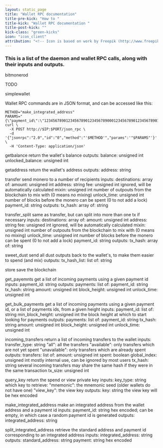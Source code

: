 ```yaml
---
layout: static_page
title: "Wallet RPC documentation"
title-pre-kick: "How to "
title-kick: "Wallet RPC documentation "
title-post-kick: ""
kick-class: "green-kicks"
icon: "icon_client"
attribution: "<!-- Icon is based on work by Freepik (http://www.freepik.com) and is licensed under Creative Commons BY 3.0 -->"
---
```


### This is a list of the daemon and wallet RPC calls, along with their inputs and outputs.

bitmonerod

  TODO

simplewallet

  Wallet RPC commands are in JSON format, and can be accessed like this:

    METHOD="make_integrated_address"
    PARAMS="{\"payment_id\":\"1234567890123456789012345678900012345678901234567890123456789000\"}"
    curl \
      -X POST http://$IP:$PORT/json_rpc \
      -d '{"jsonrpc":"2.0","id":"0","method":"'$METHOD'","params":'"$PARAMS"'}' \
      -H 'Content-Type: application/json'

  getbalance
    return the wallet's balance
    outputs:
      balance: unsigned int
      unlocked_balance: unsigned int

  getaddress
    return the wallet's address
    outputs:
      address: string

  transfer
    send monero to a number of recipients
    inputs:
      destinations: array of:
        amount: unsigned int
        address: string
      fee: unsigned int
        ignored, will be automatically calculated
      mixin: unsigned int
        number of outpouts from the blockchain to mix with (0 means no mixing)
      unlock_time: unsigned int
        number of blocks before the monero can be spent (0 to not add a lock)
      payment_id: string
    outputs:
     tx_hash: array of:
       string

  transfer_split
    same as transfer, but can split into more than one tx if necessary
    inputs:
      destinations: array of:
        amount: unsigned int
        address: string
      fee: unsigned int
        ignored, will be automatically calculated
      mixin: unsigned int
        number of outpouts from the blockchain to mix with (0 means no mixing)
      unlock_time: unsigned int
        number of blocks before the monero can be spent (0 to not add a lock)
      payment_id: string
    outputs:
     tx_hash: array of:
       string

  sweet_dust
    send all dust outputs back to the wallet's, to make them easier to spend (and mix)
    outputs:
      tx_hash_list: list of:
        string

  store
    save the blockchain

  get_payemnts
    get a list of incoming payments using a given payment id
    inputs:
      payment_id: string
    outputs:
      payments: list of:
        payment_id: string
        tx_hash: string
        amount: unsigned int
        block_height: unsigned int
        unlock_time: unsigned int

  get_bulk_payments
    get a list of incoming payments using a given payment id, or a list of payments ids, from a given height
    inputs:
      payment_id: list of:
        string
      min_block_height: unsigned int
        the block height at which to start looking for payments
    outputs:
      payments: list of:
        payment_id: string
        tx_hash: string
        amount: unsigned int
        block_height: unsigned int
        unlock_time: unsigned int

  incoming_transfers
    return a list of incoming transfers to the wallet
    inputs:
      transfer_type: string
        "all": all the transfers
        "available": only transfers which are not yet spent
        "unavailable": only transfers which are already spent
    outputs:
      transfers: list of:
        amount: unsigned int
        spent: boolean
        global_index: unsigned int
          mostly internal use, can be ignored by most users
        tx_hash: string
          several incoming transfers may share the same hash if they were in the same transaction
        tx_size: unsigned int

  query_key
    return the spend or view private key
    inputs:
      key_type: string
        which key to retrieve:
          "mnemonic": the mnemonic seed (older wallets do not have one)
          "view_key": the view key
    outputs:
      key: string
        the view key will be hex encoded

  make_integrated_address
    make an integrated address from the wallet address and a payment id
    inputs:
      payment_id: string
        hex encoded; can be empty, in which case a random payment id is generated
    outputs:
      integrated_address: string

  split_integrated_address
    retrieve the standard address and payment id corresponding to an integrated address
    inputs:
      integrated_address: string
    outputs:
      standard_address: string
      payment: string
        hex encoded

